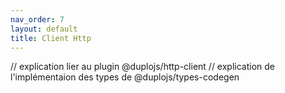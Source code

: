 ```yaml
---
nav_order: 7
layout: default
title: Client Http
---
```


// explication lier au plugin @duplojs/http-client
// explication de l'implémentaion des types de @duplojs/types-codegen